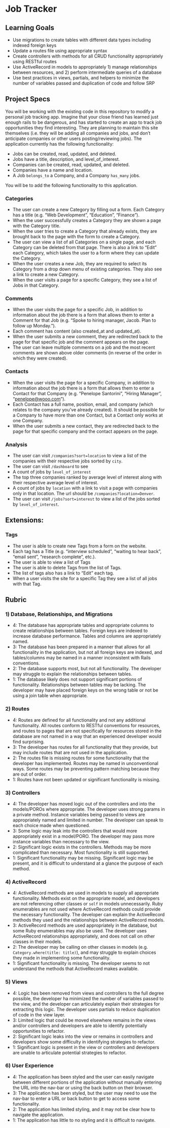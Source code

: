 # Job Tracker

## Learning Goals

* Use migrations to create tables with different data types including indexed foreign keys
* Update a routes file using appropriate syntax
* Create controllers with methods for all CRUD functionality appropriately using RESTful routes
* Use ActiveRecord in models to appropriately 1) manage relationships between resources, and 2) perform intermediate queries of a database
* Use best practices in views, partials, and helpers to minimize the number of variables passed and duplication of code and follow SRP


## Project Specs

You will be working with the existing code in this repository to modify a personal job tracking app. Imagine that your close friend has learned just enough rails to be dangerous, and has started to create an app to track job opportunities they find interesting. They are planning to maintain this site themselves (i.e. they will be adding all companies and jobs, and don’t anticipate companies or other users posting/reviewing jobs). The application currently has the following functionality:

* Jobs can be created, read, updated, and deleted.
* Jobs have a title, description, and level_of_interest.
* Companies can be created, read, updated, and deleted.
* Companies have a name and location.
* A Job `belongs_to` a Company, and a Company `has_many` jobs.

You will be to add the following functionality to this application.

### Categories

* The user can create a new Category by filling out a form. Each Category has a title (e.g. “Web Development”, “Education”, “Finance”).
* When the user successfully creates a Category they are shown a page with the Category title.
* When the user tries to create a Category that already exists, they are brought back to the page with the form to create a Category.
* The user can view a list of all Categories on a single page, and each Category can be deleted from that page. There is also a link to “Edit” each Category, which takes the user to a form where they can update the Category.
* When the user creates a new Job, they are required to select its Category from a drop down menu of existing categories. They also see a link to create a new Category.
* When the user visits a page for a specific Category, they see a list of Jobs in that Category.

### Comments

* When the user visits the page for a specific Job, in addition to information about the job there is a form that allows them to enter a Comment for that Job (e.g. “Spoke to hiring manager, Jacob. Plan to follow up Monday.”). 
* Each comment has content (also created_at and updated_at).
* When the user submits a new comment, they are redirected back to the page for that specific job and the comment appears on the page.
* The user can leave multiple comments on a job and the most recent comments are shown above older comments (in reverse of the order in which they were created).

### Contacts

* When the user visits the page for a specific Company, in addition to information about the job there is a form that allows them to enter a Contact for that Company (e.g. “Penelope Santorini”, “Hiring Manager”, “penelope@wooo.com”).
* Each Contact has a full name, position, email, and company (which relates to the company you’ve already created). It should be possible for a Company to have more than one Contact, but a Contact only works at one Company.
* When the user submits a new contact, they are redirected back to the page for that specific company and the contact appears on the page.

### Analysis

* The user can visit `/companies?sort=location` to view a list of the companies with their respective jobs sorted by `city`.
* The user can visit `/dashboard` to see
* A count of jobs by `level_of_interest`
* The top three companies ranked by average level of interest along with their respective average level of interest.
* A count of jobs by `location` with a link to visit a page with companies only in that location. The url should be `/companies?location=Denver`.
* The user can visit `/jobs?sort=interest` to view a list of the jobs sorted by `level_of_interest`.

## Extensions:

### Tags

* The user is able to create new Tags from a form on the website.
* Each tag has a Title (e.g. “interview scheduled”, “waiting to hear back”, “email sent”, “research complete”, etc.).
* The user is able to view a list of Tags
* The user is able to delete Tags from the list of Tags.
* The list of tags also has a link to “Edit” each tag.
* When a user visits the site for a specific Tag they see a list of all jobs with that Tag.

## Rubric

### 1) Database, Relationships, and Migrations

* 4: The database has appropriate tables and appropriate columns to create relationships between tables. Foreign keys are indexed to increase database performance. Tables and columns are appropriately named.
* 3: The database has been prepared in a manner that allows for all functionality in the application, but not all foreign keys are indexed, and tables/columns may be named in a manner inconsistent with Rails conventions.
* 2: The database supports most, but not all functionality. The developer may struggle to explain the relationships between tables.
* 1: The database likely does not support significant portions of functionality. Relationships between tables may be lacking. The developer may have placed foreign keys on the wrong table or not be using a join table when appropriate.

### 2) Routes

* 4: Routes are defined for all functionality and not any additional functionality. All routes conform to RESTful conventions for resources, and routes to pages that are not specifically for resources stored in the database are not named in a way that an experienced developer would find surprising.
* 3: The developer has routes for all functionality that they provide, but may include routes that are not used in the application.
* 2: The routes file is missing routes for some functionality that the developer has implemented. Routes may be named in unconventional ways. Some routes may be preventing pattern matching because they are out of order.
* 1: Routes have not been updated or significant functionality is missing.

### 3) Controllers

* 4: The developer has moved logic out of the controllers and into the models/POROs where appropriate. The developer uses strong params in a private method. Instance variables being passed to views are appropriately named and limited in number. The developer can speak to each choice made when questioned.
* 3: Some logic may leak into the controllers that would more appropriately exist in a model/PORO. The developer may pass more instance variables than necessary to the view. 
* 2: Significant logic exists in the controllers. Methods may be more complicated than necessary. Most functionality is still supported.
* 1: Significant functionality may be missing. Significant logic may be present, and it is difficult to understand at a glance the purpose of each method.


### 4) ActiveRecord

* 4: ActiveRecord methods are used in models to supply all appropriate functionality. Methods exist on the appropriate model, and developers are not referencing other classes or `self` in models unnecessarily. Ruby enumerables are not used where ActiveRecord methods could provide the necessary functionality. The developer can explain the ActiveRecord methods they used and the relationships between ActiveRecord models.
* 3: ActiveRecord methods are used appropriately in the database, but some Ruby enumerables may also be used. The developer uses ActiveRecord relationships appropriately, and does not call on other classes in their models.
* 2: The developer may be calling on other classes in models (e.g. `Category.where(title: title)`), and may struggle to explain choices they made in implementing some functionality.
* 1: Significant functionality is missing. The developer seems to not understand the methods that ActiveRecord makes available.


### 5) Views

* 4: Logic has been removed from views and controllers to the full degree possible, the developer ha minimized the number of variables passed to the view, and the developer can articulately explain their strategies for extracting this logic. The developer uses partials to reduce duplication of code in the view layer.
* 3: Limited logic that could be moved elsewhere remains in the views and/or controllers and developers are able to identify potentially opportunities to refactor.
* 2: Significant logic leaks into the view or remains in controllers and developers show some difficulty in identifying strategies to refactor.
* 1: Significant logic is present in the view or controllers and developers are unable to articulate potential strategies to refactor.

### 6) User Experience

* 4: The application has been styled and the user can easily navigate between different portions of the application without manually entering the URL into the nav-bar or using the back button on their browser.
* 3: The application has been styled, but the user may need to use the nav-bar to enter a URL or back button to get to access some functionality.
* 2: The application has limited styling, and it may not be clear how to navigate the application.
* 1: The application has little to no styling and it is difficult to navigate.
